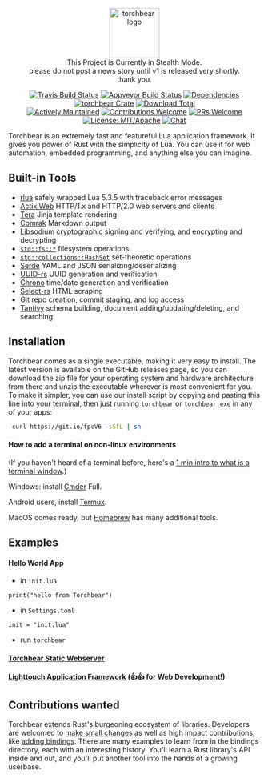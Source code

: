<p align="center"><img width="100" src="https://i.imgur.com/3GfOkqo.png" alt="torchbear logo"><br>This Project is Currently in Stealth Mode.<br>please do not post a news story until v1 is released very shortly.<br>thank you.</p>

<p align="center">
  <a href="https://www.travis-ci.com/foundpatterns/torchbear"><img src="https://travis-ci.com/foundpatterns/torchbear.svg?branch=master" alt="Travis Build Status"></a>
  <a href="https://ci.appveyor.com/project/mitchtbaum/torchbear"><img src="https://ci.appveyor.com/api/projects/status/mg6e0p7s5v7j61ja?svg=true" alt="Appveyor Build Status"></a>
  <a href="https://deps.rs/crate/torchbear/0.5.0"><img src="https://deps.rs/crate/torchbear/0.5.0/status.svg" alt="Dependencies"></a>
  <a href="https://crates.io/crates/torchbear"><img src="https://img.shields.io/crates/v/torchbear.svg" alt="torchbear Crate"></a>
  <a href="https://github.com/foundpatterns/torchbear/releases"><img src="https://img.shields.io/github/downloads/foundpatterns/torchbear/total.svg" alt="Download Total"></a>
  <br>
  <a href="https://github.com/rust-lang/crates.io/issues/704"><img src="https://img.shields.io/badge/maintenance-actively--developed-brightgreen.svg" alt="Actively Maintained"></a>
  <a href="https://opensource.com/life/16/1/8-ways-contribute-open-source-without-writing-code"><img src="https://img.shields.io/badge/contributions-welcome-brightgreen.svg?style=" alt="Contributions Welcome"></a>
  <a href="https://akrabat.com/the-beginners-guide-to-contributing-to-a-github-project/#to-sum-up"><img src="https://img.shields.io/badge/PRs-welcome-brightgreen.svg" alt="PRs Welcome"></a>
  <a href="https://en.wikipedia.org/wiki/List_of_parties_to_international_copyright_agreements"><img src="https://img.shields.io/badge/License-MIT%2FApache2-blue.svg" alt="License: MIT/Apache"></a>
  <a href="https://discord.gg/sWCQxT"><img src="https://img.shields.io/badge/chat-on%20discord-7289da.svg" alt="Chat"></a>
</p>

Torchbear is an extremely fast and featureful Lua application framework.  It gives you power of Rust with the simplicity of Lua.  You can use it for web automation, embedded programming, and anything else you can imagine.

## Built-in Tools

* [rlua](https://github.com/kyren/rlua) safely wrapped Lua 5.3.5 with traceback error messages
* [Actix Web](https://github.com/actix/actix-web) HTTP/1.x and HTTP/2.0 web servers and clients
* [Tera](https://github.com/Keats/tera) Jinja template rendering
* [Comrak](https://github.com/kivikakk/comrak) Markdown output
* [Libsodium](https://github.com/maidsafe/rust_sodium) cryptographic signing and verifying, and encrypting and decrypting
* [`std::fs::*`](https://doc.rust-lang.org/std/fs/index.html) filesystem operations
* [`std::collections::HashSet`](https://doc.rust-lang.org/std/collections/struct.HashSet.html) set-theoretic operations
* [Serde](https://github.com/serde-rs/serde) YAML and JSON serializing/deserializing
* [UUID-rs](https://github.com/uuid-rs/uuid) UUID generation and verification
* [Chrono](https://github.com/chronotope/chrono) time/date generation and verification
* [Select-rs](https://github.com/utkarshkukreti/select.rs) HTML scraping
* [Git](https://github.com/alexcrichton/git2-rs) repo creation, commit staging, and log access
* [Tantivy](https://github.com/tantivy-search/tantivy) schema building, document adding/updating/deleting, and searching

## Installation

Torchbear comes as a single executable, making it very easy to install.  The latest version is available on the GitHub releases page, so you can download the zip file for your operating system and hardware architecture from there and unzip the executable wherever is most convenient for you.  To make it simpler, you can use our install script by copying and pasting this line into your terminal, then just running `torchbear` or `torchbear.exe` in any of your apps:

```sh
 curl https://git.io/fpcV6 -sSfL | sh
 ```

#### How to add a terminal on non-linux environments

(If you haven't heard of a terminal before, here's a [1 min intro to what is a terminal window](https://www.youtube.com/watch?v=zw7Nd67_aFw).)

Windows: install [Cmder](http://cmder.net/) Full.

Android users, install [Termux](https://termux.com/).

MacOS comes ready, but [Homebrew](https://brew.sh/) has many additional tools.

## Examples

#### Hello World App

- in `init.lua`

`print("hello from Torchbear")`

- in `Settings.toml`

`init = "init.lua"`

- run `torchbear`

#### [Torchbear Static Webserver](https://github.com/foundpatterns/torchbear-static-webserver)

#### [Lighttouch Application Framework](https://github.com/foundpatterns/lighttouch) (👍👍 for Web Development!)

## Contributions wanted

Torchbear extends Rust's burgeoning ecosystem of libraries. Developers are welcomed to [make small changes](https://github.com/foundpatterns/torchbear/issues?q=is%3Aopen+is%3Aissue+label%3Asize%2F0.25) as well as high impact contributions, like [adding bindings](https://github.com/foundpatterns/torchbear/labels/feature%2Fbindings).  There are many examples to learn from in the bindings directory, each with an interesting history.  You'll learn a Rust library's API inside and out, and you'll put another tool into the hands of a growing userbase.
